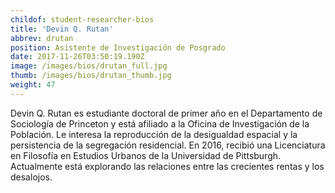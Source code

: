 ```yaml
---
childof: student-researcher-bios
title: 'Devin Q. Rutan'
abbrev: drutan
position: Asistente de Investigación de Posgrado
date: 2017-11-26T03:50:19.190Z
image: /images/bios/drutan_full.jpg
thumb: /images/bios/drutan_thumb.jpg
weight: 47
---
```

Devin Q. Rutan es estudiante doctoral de primer año en el Departamento de Sociología de Princeton y está afiliado a la Oficina de Investigación de la Población. Le interesa la reproducción de la desigualdad espacial y la persistencia de la segregación residencial. En 2016, recibió una Licenciatura en Filosofía en Estudios Urbanos de la Universidad de Pittsburgh. Actualmente está explorando las relaciones entre las crecientes rentas y los desalojos.